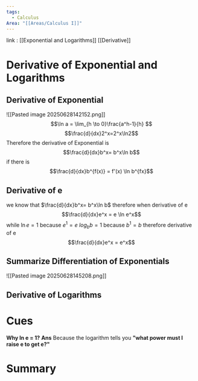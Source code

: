 ```yaml
---
tags:
  - Calculus
Area: "[[Areas/Calculus I]]"
---
```

link : [[Exponential and Logarithms]] [[Derivative]]
# Derivative of Exponential and Logarithms
## Derivative of Exponential
![[Pasted image 20250628142152.png]]
$$\ln a = \lim_{h \to 0}\frac{a^h-1}{h} $$
$$\frac{d}{dx}2^x=2^x\ln2$$
Therefore the derivative of Exponential is 
$$\frac{d}{dx}b^x= b^x\ln b$$
if there is
$$\frac{d}{dx}b^{f(x)} = f'(x) \ln b^{fx}$$
## Derivative of e
we know that $\frac{d}{dx}b^x= b^x\ln b$ therefore when derivative of e 
$$\frac{d}{dx}e^x = e \ln e^x$$
while $\ln e = 1$ because $e^1 = e$
$log_b b = 1$ because $b^1 = b$
therefore derivative of e
$$\frac{d}{dx}e^x = e^x$$
## Summarize Differentiation of Exponentials
![[Pasted image 20250628145208.png]]
## Derivative of Logarithms


# Cues
**Why ln e = 1?**
**Ans**  Because the logarithm tells you **"what power must I raise e to get e?"**
# Summary
```

```